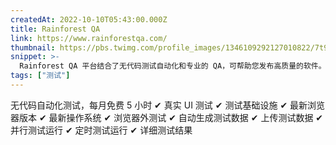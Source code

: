 ```yaml
---
createdAt: 2022-10-10T05:43:00.000Z
title: Rainforest QA
link: https://www.rainforestqa.com/
thumbnail: https://pbs.twimg.com/profile_images/1346109292127010822/7t9bD0Cb_400x400.jpg
snippet: >-
  Rainforest QA 平台结合了无代码测试自动化和专业的 QA，可帮助您发布高质量的软件。
tags: ["测试"]
---
```

无代码自动化测试，每月免费 5 小时
✔ 真实 UI 测试
✔ 测试基础设施
✔ 最新浏览器版本
✔ 最新操作系统
✔ 浏览器外测试
✔ 自动生成测试数据
✔ 上传测试数据
✔ 并行测试运行
✔ 定时测试运行
✔ 详细测试结果